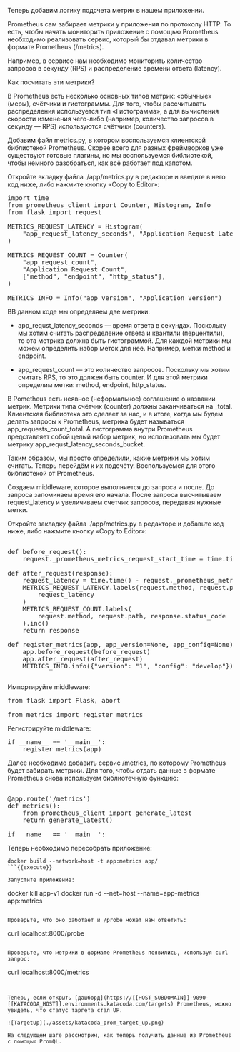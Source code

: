 Теперь добавим логику подсчета метрик в нашем приложении.

Prometheus сам забирает метрики у приложения по протоколу HTTP. То есть, чтобы начать мониторить приложение с помощью Prometheus необходимо реализовать сервис, который бы отдавал метрики в формате Prometheus (/metrics).

Например, в сервисе нам необходимо мониторить количество запросов в секунду (RPS) и распределение времени ответа (latency).

Как посчитать эти метрики?

В Prometheus есть несколько основных типов метрик: «обычные» (меры), счётчики и гистограммы. Для того, чтобы рассчитывать распределения используется тип «Гистограмма», а для вычисления скорости изменения чего-либо (например, количество запросов в секунду — RPS) используются счётчики (counters).

Добавим файл metrics.py, в котором воспользуемся клиентской библиотекой Prometheus. Скорее всего для разных фреймворков уже существуют готовые плагины, но мы воспользуемся библиотекой, чтобы немного разобраться, как всё работает под капотом.

Откройте вкладку файла ./app/metrics.py в редакторе и введите в него код ниже, либо нажмите кнопку «Copy to Editor»:

<pre class="file" data-filename="./app/metrics.py" data-target="replace">
import time
from prometheus_client import Counter, Histogram, Info
from flask import request

METRICS_REQUEST_LATENCY = Histogram(
    "app_request_latency_seconds", "Application Request Latency", ["method", "endpoint"]
)

METRICS_REQUEST_COUNT = Counter(
    "app_request_count",
    "Application Request Count",
    ["method", "endpoint", "http_status"],
)

METRICS_INFO = Info("app_version", "Application Version")
</pre>

ВВ данном коде мы определяем две метрики: 
* app_requst_latency_seconds — время ответа в секундах. Поскольку мы хотим считать распределение ответа и квантили (перцентили), то эта метрика должна быть гистограммой. Для каждой метрики мы можем определить набор меток для неё. Например, метки method и endpoint.

* app_request_count — это количество запросов. Поскольку мы хотим считать RPS, то это должен быть counter. И для этой метрики определим метки: method, endpoint, http_status.

В Pometheus есть неявное (неформальное) соглашение о названии метрик. Метрики типа счётчик (counter) должны заканчиваться на _total. Клиентская библиотека это сделает за нас, и в итоге, когда мы будем делать запросы к Prometheus, метрика будет называться app_requests_count_total. А гистограмма внутри Prometheus представляет собой целый набор метрик, но использовать мы будет метрику app_requst_latency_seconds_bucket.

Таким образом, мы просто определили, какие метрики мы хотим считать. Теперь перейдём к их подсчёту. Воспользуемся для этого библиотекой от Prometheus.

Создаем middleware, которое выполняется до запроса и после. До запроса запоминаем время его начала. После запроса высчитываем request_latency и увеличиваем счетчик запросов, передавая нужные метки.

Откройте закладку файла ./app/metrics.py в редакторе и добавьте код ниже, либо нажмите кнопку «Copy to Editor»:

<pre class="file" data-filename="./app/metrics.py" data-target="append">

def before_request():
    request._prometheus_metrics_request_start_time = time.time()

def after_request(response):
    request_latency = time.time() - request._prometheus_metrics_request_start_time
    METRICS_REQUEST_LATENCY.labels(request.method, request.path).observe(
        request_latency
    )
    METRICS_REQUEST_COUNT.labels(
        request.method, request.path, response.status_code
    ).inc()
    return response

def register_metrics(app, app_version=None, app_config=None):
    app.before_request(before_request)
    app.after_request(after_request)
    METRICS_INFO.info({"version": "1", "config": "develop"})

</pre>

Импортируйте middleware:

<pre class="file" data-filename="./app/app.py" data-target="insert" data-marker="from flask import Flask, abort">
from flask import Flask, abort

from metrics import register_metrics
</pre>

Регистрируйте middleware:

<pre class="file" data-filename="./app/app.py" data-target="insert" data-marker="if __name__ == '__main__':">
if __name__ == '__main__':
    register_metrics(app)
</pre>

Далее необходимо добавить сервис /metrics, по которому Prometheus будет забирать метрики. Для того, чтобы отдать данные в формате Prometheus снова используем библиотечную функцию:

<pre class="file" data-filename="./app/app.py" data-target="insert" data-marker="if __name__ == '__main__':">

@app.route('/metrics')
def metrics():
    from prometheus_client import generate_latest
    return generate_latest()

if __name__ == '__main__':
</pre>

Теперь необходимо пересобрать приложение:

```
docker build --network=host -t app:metrics app/
```{{execute}}

Запустите приложение:

```
docker kill app-v1
docker run -d --net=host --name=app-metrics app:metrics 
```{{execute}}

Проверьте, что оно работает и /probe может нам ответить:

```
curl localhost:8000/probe
```{{execute}}

Проверьте, что метрики в формате Prometheus появились, используя curl запрос:

```
curl localhost:8000/metrics
```{{execute}}


Теперь, если открыть [дашборд](https://[[HOST_SUBDOMAIN]]-9090-[[KATACODA_HOST]].environments.katacoda.com/targets) Prometheus, можно увидеть, что статус таргета стал UP.

![TargetUp](./assets/katacoda_prom_target_up.png)

На следующем шаге рассмотрим, как теперь получить данные из Prometheus c помощью PromQL.
